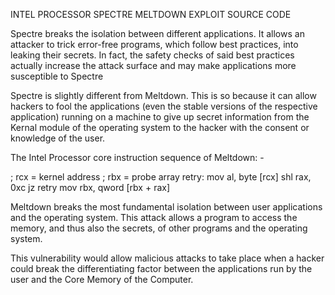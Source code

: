 INTEL PROCESSOR SPECTRE MELTDOWN EXPLOIT SOURCE CODE

Spectre breaks the isolation between different applications. It allows an attacker to trick error-free programs, which follow best practices, into leaking their secrets. In fact, the safety checks of said best practices actually increase the attack surface and may make applications more susceptible to Spectre

Spectre is slightly different from Meltdown. This is so because it can allow hackers to fool the applications (even the stable versions of the respective application) running on a machine to give up secret information from the Kernal module of the operating system to the hacker with the consent or knowledge of the user.

The Intel Processor core instruction sequence of Meltdown: -

; rcx = kernel address
 ; rbx = probe array
 retry:
 mov al, byte [rcx]
 shl rax, 0xc
 jz retry
 mov rbx, qword [rbx + rax]

Meltdown breaks the most fundamental isolation between user applications and the operating system. This attack allows a program to access the memory, and thus also the secrets, of other programs and the operating system.

This vulnerability would allow malicious attacks to take place when a hacker could break the differentiating factor between the applications run by the user and the Core Memory of the Computer.
